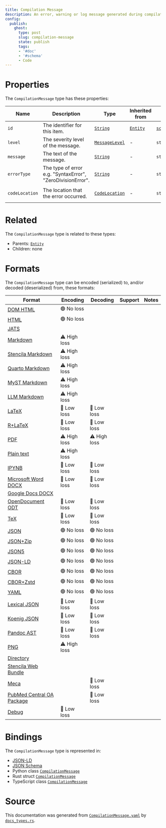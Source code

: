 ```yaml
---
title: Compilation Message
description: An error, warning or log message generated during compilation.
config:
  publish:
    ghost:
      type: post
      slug: compilation-message
      state: publish
      tags:
      - '#doc'
      - '#schema'
      - Code
---
```


# Properties

The `CompilationMessage` type has these properties:

| Name           | Description                                                | Type                                                                            | Inherited from                                                     | `JSON-LD @id`                        | Aliases                          |
| -------------- | ---------------------------------------------------------- | ------------------------------------------------------------------------------- | ------------------------------------------------------------------ | ------------------------------------ | -------------------------------- |
| `id`           | The identifier for this item.                              | [`String`](https://stencila.ghost.io/docs/reference/schema/string)              | [`Entity`](https://stencila.ghost.io/docs/reference/schema/entity) | [`schema:id`](https://schema.org/id) | -                                |
| `level`        | The severity level of the message.                         | [`MessageLevel`](https://stencila.ghost.io/docs/reference/schema/message-level) | -                                                                  | `stencila:level`                     | -                                |
| `message`      | The text of the message.                                   | [`String`](https://stencila.ghost.io/docs/reference/schema/string)              | -                                                                  | `stencila:message`                   | -                                |
| `errorType`    | The type of error e.g. "SyntaxError", "ZeroDivisionError". | [`String`](https://stencila.ghost.io/docs/reference/schema/string)              | -                                                                  | `stencila:errorType`                 | `error-type`, `error_type`       |
| `codeLocation` | The location that the error occurred.                      | [`CodeLocation`](https://stencila.ghost.io/docs/reference/schema/code-location) | -                                                                  | `stencila:codeLocation`              | `code-location`, `code_location` |

# Related

The `CompilationMessage` type is related to these types:

- Parents: [`Entity`](https://stencila.ghost.io/docs/reference/schema/entity)
- Children: none

# Formats

The `CompilationMessage` type can be encoded (serialized) to, and/or decoded (deserialized) from, these formats:

| Format                                                                              | Encoding     | Decoding     | Support | Notes |
| ----------------------------------------------------------------------------------- | ------------ | ------------ | ------- | ----- |
| [DOM HTML](https://stencila.ghost.io/docs/reference/formats/dom.html)               | 🟢 No loss    |              |         |
| [HTML](https://stencila.ghost.io/docs/reference/formats/html)                       | 🟢 No loss    |              |         |
| [JATS](https://stencila.ghost.io/docs/reference/formats/jats)                       |              |              |         |
| [Markdown](https://stencila.ghost.io/docs/reference/formats/md)                     | ⚠️ High loss |              |         |
| [Stencila Markdown](https://stencila.ghost.io/docs/reference/formats/smd)           | ⚠️ High loss |              |         |
| [Quarto Markdown](https://stencila.ghost.io/docs/reference/formats/qmd)             | ⚠️ High loss |              |         |
| [MyST Markdown](https://stencila.ghost.io/docs/reference/formats/myst)              | ⚠️ High loss |              |         |
| [LLM Markdown](https://stencila.ghost.io/docs/reference/formats/llmd)               | ⚠️ High loss |              |         |
| [LaTeX](https://stencila.ghost.io/docs/reference/formats/latex)                     | 🔷 Low loss   | 🔷 Low loss   |         |
| [R+LaTeX](https://stencila.ghost.io/docs/reference/formats/rnw)                     | 🔷 Low loss   | 🔷 Low loss   |         |
| [PDF](https://stencila.ghost.io/docs/reference/formats/pdf)                         | ⚠️ High loss | ⚠️ High loss |         |
| [Plain text](https://stencila.ghost.io/docs/reference/formats/text)                 | ⚠️ High loss |              |         |
| [IPYNB](https://stencila.ghost.io/docs/reference/formats/ipynb)                     | 🔷 Low loss   | 🔷 Low loss   |         |
| [Microsoft Word DOCX](https://stencila.ghost.io/docs/reference/formats/docx)        | 🔷 Low loss   | 🔷 Low loss   |         |
| [Google Docs DOCX](https://stencila.ghost.io/docs/reference/formats/gdocx)          |              |              |         |
| [OpenDocument ODT](https://stencila.ghost.io/docs/reference/formats/odt)            | 🔷 Low loss   | 🔷 Low loss   |         |
| [TeX](https://stencila.ghost.io/docs/reference/formats/tex)                         | 🔷 Low loss   | 🔷 Low loss   |         |
| [JSON](https://stencila.ghost.io/docs/reference/formats/json)                       | 🟢 No loss    | 🟢 No loss    |         |
| [JSON+Zip](https://stencila.ghost.io/docs/reference/formats/json.zip)               | 🟢 No loss    | 🟢 No loss    |         |
| [JSON5](https://stencila.ghost.io/docs/reference/formats/json5)                     | 🟢 No loss    | 🟢 No loss    |         |
| [JSON-LD](https://stencila.ghost.io/docs/reference/formats/jsonld)                  | 🟢 No loss    | 🟢 No loss    |         |
| [CBOR](https://stencila.ghost.io/docs/reference/formats/cbor)                       | 🟢 No loss    | 🟢 No loss    |         |
| [CBOR+Zstd](https://stencila.ghost.io/docs/reference/formats/cbor.zstd)             | 🟢 No loss    | 🟢 No loss    |         |
| [YAML](https://stencila.ghost.io/docs/reference/formats/yaml)                       | 🟢 No loss    | 🟢 No loss    |         |
| [Lexical JSON](https://stencila.ghost.io/docs/reference/formats/lexical)            | 🔷 Low loss   | 🔷 Low loss   |         |
| [Koenig JSON](https://stencila.ghost.io/docs/reference/formats/koenig)              | 🔷 Low loss   | 🔷 Low loss   |         |
| [Pandoc AST](https://stencila.ghost.io/docs/reference/formats/pandoc)               | 🔷 Low loss   | 🔷 Low loss   |         |
| [PNG](https://stencila.ghost.io/docs/reference/formats/png)                         | ⚠️ High loss |              |         |
| [Directory](https://stencila.ghost.io/docs/reference/formats/directory)             |              |              |         |
| [Stencila Web Bundle](https://stencila.ghost.io/docs/reference/formats/swb)         |              |              |         |
| [Meca](https://stencila.ghost.io/docs/reference/formats/meca)                       |              | 🔷 Low loss   |         |
| [PubMed Central OA Package](https://stencila.ghost.io/docs/reference/formats/pmcoa) |              | 🔷 Low loss   |         |
| [Debug](https://stencila.ghost.io/docs/reference/formats/debug)                     | 🔷 Low loss   |              |         |

# Bindings

The `CompilationMessage` type is represented in:

- [JSON-LD](https://stencila.org/CompilationMessage.jsonld)
- [JSON Schema](https://stencila.org/CompilationMessage.schema.json)
- Python class [`CompilationMessage`](https://github.com/stencila/stencila/blob/main/python/python/stencila/types/compilation_message.py)
- Rust struct [`CompilationMessage`](https://github.com/stencila/stencila/blob/main/rust/schema/src/types/compilation_message.rs)
- TypeScript class [`CompilationMessage`](https://github.com/stencila/stencila/blob/main/ts/src/types/CompilationMessage.ts)

# Source

This documentation was generated from [`CompilationMessage.yaml`](https://github.com/stencila/stencila/blob/main/schema/CompilationMessage.yaml) by [`docs_types.rs`](https://github.com/stencila/stencila/blob/main/rust/schema-gen/src/docs_types.rs).
